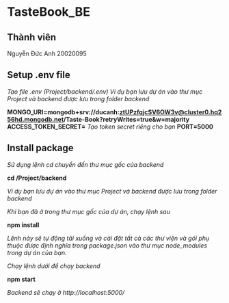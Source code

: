 # TasteBook_BE

## Thành viên

Nguyễn Đức Anh 20020095

## Setup .env file

*Tạo file .env (Project/backend/.env)*
*Ví dụ bạn lưu dự án vào thư mục Project và backend được lưu trong folder backend*

**MONGO_URI=mongodb+srv://ducanh:ztUPzfqjcSV6OW3v@cluster0.hq256hd.mongodb.net/Taste-Book?retryWrites=true&w=majority**
**ACCESS_TOKEN_SECRET=** *Tạo token secret riêng cho bạn*
**PORT=5000**

## Install package 

*Sử dụng lệnh cd chuyển đến thư mục gốc của backend*

**cd /Project/backend**

*Ví dụ bạn lưu dự án vào thư mục Project và backend được lưu trong folder backend*

*Khi bạn đã ở trong thư mục gốc của dự án, chạy lệnh sau*

**npm install**

*Lệnh này sẽ tự động tải xuống và cài đặt tất cả các thư viện và gói phụ thuộc*
*được định nghĩa trong package.json vào thư mục node_modules trong dự án của bạn.*

*Chạy lệnh dưới để chạy backend*

**npm start**

*Backend sẽ chạy ở http://localhost:5000/*
